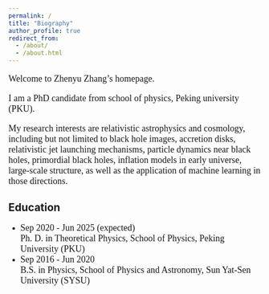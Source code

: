 ```yaml
---
permalink: /
title: "Biography"
author_profile: true
redirect_from: 
  - /about/
  - /about.html
---
```


<font face="Verdana" size=4> 
<p>Welcome to Zhenyu Zhang’s homepage.</p>
<p>I am a PhD candidate from school of physics, Peking university (PKU). </p>

My research interests are relativistic astrophysics and cosmology, including but not limited to black hole images, accretion disks, relativistic jet launching mechanisms, particle dynamics near black holes, primordial black holes, inflation models in early universe, large-scale structure, as well as the application of machine learning in those directions.</font>

Education
------
* <font face="Palatino" size=4> Sep 2020 - Jun 2025 (expected) <br> Ph. D. in Theoretical Physics, School of Physics, Peking University (PKU)</font>
* <font face="Palatino" size=4> Sep 2016 - Jun 2020 <br> B.S. in Physics, School of Physics and Astronomy, Sun Yat-Sen University (SYSU)</font>
